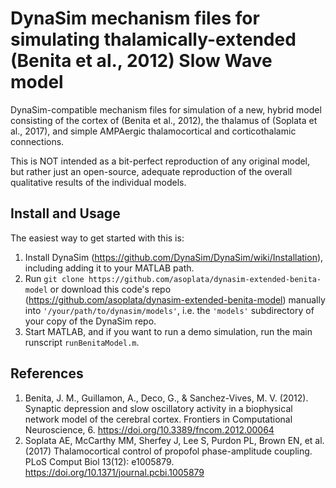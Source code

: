 # DynaSim mechanism files for simulating thalamically-extended (Benita et al., 2012) Slow Wave model

DynaSim-compatible mechanism files for simulation of a new, hybrid model
consisting of the cortex of (Benita et al., 2012), the thalamus of (Soplata et
al., 2017), and simple AMPAergic thalamocortical and corticothalamic
connections.

This is NOT intended as a bit-perfect reproduction of any original model, but
rather just an open-source, adequate reproduction of the overall qualitative
results of the individual models.

## Install and Usage

The easiest way to get started with this is:
1. Install DynaSim (https://github.com/DynaSim/DynaSim/wiki/Installation),
   including adding it to your MATLAB path.
2. Run `git clone https://github.com/asoplata/dynasim-extended-benita-model` or
   download this code's repo
   (https://github.com/asoplata/dynasim-extended-benita-model) manually into
   `'/your/path/to/dynasim/models'`, i.e. the `'models'` subdirectory of your
   copy of the DynaSim repo.
3. Start MATLAB, and if you want to run a demo simulation, run the main
   runscript `runBenitaModel.m`.

## References

1. Benita, J. M., Guillamon, A., Deco, G., & Sanchez-Vives, M. V. (2012).
   Synaptic depression and slow oscillatory activity in a biophysical
   network model of the cerebral cortex. Frontiers in Computational
   Neuroscience, 6. https://doi.org/10.3389/fncom.2012.00064
2. Soplata AE, McCarthy MM, Sherfey J, Lee S, Purdon PL, Brown EN, et al.
   (2017) Thalamocortical control of propofol phase-amplitude coupling. PLoS
   Comput Biol 13(12): e1005879. https://doi.org/10.1371/journal.pcbi.1005879
